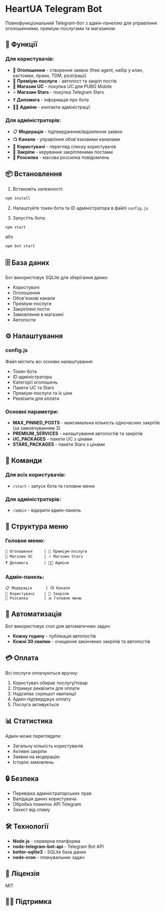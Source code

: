 # HeartUA Telegram Bot

Повнофункціональний Telegram-бот з адмін-панеллю для управління оголошеннями, преміум-послугами та магазином.

## 🚀 Функції

### Для користувачів:
- 📢 **Оголошення** - створення заявок (free agent, набір у клан, кастомки, праки, TDM, розіграші)
- 💎 **Преміум-послуги** - автопост та закріп постів
- 🛒 **Магазин UC** - покупка UC для PUBG Mobile
- ⭐ **Магазин Stars** - покупка Telegram Stars
- ❓ **Допомога** - інформація про бота
- 👨‍💼 **Адміни** - контакти адміністрації

### Для адміністраторів:
- 📋 **Модерація** - підтвердження/відхилення заявок
- 📺 **Канали** - управління обов'язковими каналами
- 👥 **Користувачі** - перегляд списку користувачів
- 📌 **Закріпи** - керування закріпленими постами
- 📨 **Розсилка** - масова розсилка повідомлень

## 📦 Встановлення

1. Встановіть залежності:
```bash
npm install
```

2. Налаштуйте токен бота та ID адміністратора в файлі `config.js`

3. Запустіть бота:
```bash
npm start
```

або

```bash
npm bot start
```

## 🗄️ База даних

Бот використовує SQLite для зберігання даних:
- Користувачі
- Оголошення
- Обов'язкові канали
- Преміум-послуги
- Закріплені пости
- Замовлення в магазині
- Автопости

## ⚙️ Налаштування

### config.js

Файл містить всі основні налаштування:
- Токен бота
- ID адміністратора
- Категорії оголошень
- Пакети UC та Stars
- Преміум-послуги та їх ціни
- Реквізити для оплати

### Основні параметри:

- **MAX_PINNED_POSTS** - максимальна кількість одночасних закріпів (за замовчуванням 3)
- **PREMIUM_SERVICES** - налаштування автопостів та закріпів
- **UC_PACKAGES** - пакети UC з цінами
- **STARS_PACKAGES** - пакети Stars з цінами

## 🤖 Команди

### Для всіх користувачів:
- `/start` - запуск бота та головне меню

### Для адміністраторів:
- `/admin` - відкрити адмін-панель

## 📱 Структура меню

### Головне меню:
```
📢 Оголошення     | 💎 Преміум-послуги
🛒 Магазин UC     | ⭐ Магазин Stars
❓ Допомога       | 👨‍💼 Адміни
```

### Адмін-панель:
```
📋 Модерація      | 📺 Канали
👥 Користувачі    | 📌 Закріпи
📨 Розсилка       | 🔙 Головне меню
```

## 🔄 Автоматизація

Бот використовує cron для автоматичних задач:

- **Кожну годину** - публікація автопостів
- **Кожні 30 хвилин** - очищення закінчених закріпів та автопостів

## 💳 Оплата

Всі послуги оплачуються вручну:
1. Користувач обирає послугу/товар
2. Отримує реквізити для оплати
3. Надсилає скріншот квитанції
4. Адмін підтверджує оплату
5. Послуга активується

## 📊 Статистика

Адмін може переглядати:
- Загальну кількість користувачів
- Активні закріпи
- Заявки на модерацію
- Історію замовлень

## 🔒 Безпека

- Перевірка адміністраторських прав
- Валідація даних користувача
- Обробка помилок API Telegram
- Захист від спаму

## 🛠️ Технології

- **Node.js** - серверна платформа
- **node-telegram-bot-api** - Telegram Bot API
- **better-sqlite3** - SQLite база даних
- **node-cron** - планувальник задач

## 📝 Ліцензія

MIT

## 👨‍💻 Підтримка




